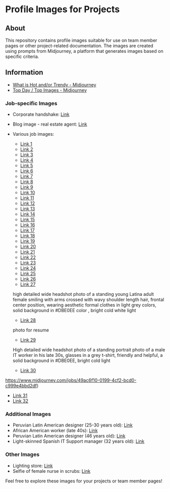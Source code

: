 # Profile Images for Projects

## About
This repository contains profile images suitable for use on team member pages or other project-related documentation. The images are created using prompts from Midjourney, a platform that generates images based on specific criteria.

## Information

- [What is Hot and/or Trendy - Midjourney](https://www.midjourney.com/explore?tab=hot)
- [Top Day / Top Images - Midjourney](https://www.midjourney.com/explore?tab=top)

### Job-specific Images
- Corporate handshake: [Link](https://www.midjourney.com/jobs/7a7414a3-73f4-4779-ac52-4ab20cf8fa55?index=0)
- Blog image - real estate agent: [Link](https://www.midjourney.com/jobs/16816518-9e68-4522-9a87-4c853ff80482?index=0)
- Various job images:
  - [Link 1](https://www.midjourney.com/jobs/61431023-1ba9-4d21-a386-324667430bf4?index=0)
  - [Link 2](https://www.midjourney.com/jobs/60b0d40e-8a50-41aa-92d5-d48e4f1297bf?index=0)
  - [Link 3](https://www.midjourney.com/jobs/3812d374-32a3-4b09-93b4-300201291322?index=0)
  - [Link 4](https://www.midjourney.com/jobs/a8f9bb6e-d12a-4f49-8cf4-a55df8c0531b?index=0)
  - [Link 5](https://www.midjourney.com/jobs/1f856cf6-1584-4a18-a7e4-f536a7fd9343?index=0)
  - [Link 6](https://www.midjourney.com/jobs/84801fba-7c4e-4f07-b139-78264a51ee8a?index=0)
  - [Link 7](https://www.midjourney.com/jobs/3c9b7458-6eba-411d-bcf8-21450fef0797?index=0)
  - [Link 8](https://www.midjourney.com/jobs/082784dc-ccaa-4aa6-bfe3-ad385452da4e?index=0)
  - [Link 9](https://www.midjourney.com/jobs/ffad22d8-d9df-49e5-98f6-685c761859d5?index=0)
  - [Link 10](https://www.midjourney.com/jobs/3812d374-32a3-4b09-93b4-300201291322?index=0)
  - [Link 11](https://www.midjourney.com/jobs/14abe59e-adbe-41a5-9242-8997c2c6ba51?index=0)
  - [Link 12](https://www.midjourney.com/jobs/0aba15ec-fe52-4aa6-b56d-a9accd685b76?index=0)
  - [Link 13](https://www.midjourney.com/jobs/a8f9bb6e-d12a-4f49-8cf4-a55df8c0531b?index=0)
  - [Link 14](https://www.midjourney.com/jobs/d1c52c18-4861-4533-9ab7-a77bada2caf5?index=0)
  - [Link 15](https://www.midjourney.com/jobs/5e7bc098-d02d-4105-8392-0624cc96104a?index=0)
  - [Link 16](https://www.midjourney.com/jobs/eb95ba17-8cc0-46fb-951c-3afc93a4fc2d?index=0)
  - [Link 17](https://www.midjourney.com/jobs/3c9b7458-6eba-411d-bcf8-21450fef0797?index=0)
  - [Link 18](https://www.midjourney.com/jobs/322d3507-d63c-425f-88fd-da4030171352?index=0)
  - [Link 19](https://www.midjourney.com/jobs/1d1fe589-be3b-4bca-9c16-817af5fc0759?index=0)
  - [Link 20](https://www.midjourney.com/jobs/0b409e95-9271-4315-9dcb-44057efa4a3b?index=0)
  - [Link 21](https://www.midjourney.com/jobs/c4f981a3-6b68-405e-983b-7e6c64485a3d?index=0)
  - [Link 22](https://www.midjourney.com/jobs/afdc30e7-08cb-4e5e-8fbf-d45a49e059a4?index=0)
  - [Link 23](https://www.midjourney.com/jobs/dd8b31db-1b91-4c4a-b15f-4d63494103dd?index=0)
  - [Link 24](https://www.midjourney.com/jobs/33001666-ff35-41b5-8b9d-d8366edc0a1c?index=0)
  - [Link 25](https://www.midjourney.com/jobs/3556c4a9-d8ad-43f4-872f-42ccd2b8fc12)
  - [Link 26](https://www.midjourney.com/jobs/49ac6f10-0199-4cf2-bcd0-c999e4bbd2df)
  - [Link 27](https://www.midjourney.com/jobs/a5359747-f1e0-4934-a5d8-9ba2c6317e95?index=0)

  high detailed wide headshot photo of a standing young Latina adult female smiling with arms crossed with wavy shoulder   length hair, frontal center position, wearing aesthetic formal clothes in light grey colors, solid background in     #DBE0EE color , bright cold white light
  - [Link 28](https://www.midjourney.com/jobs/a5359747-f1e0-4934-a5d8-9ba2c6317e95?index=0)

  photo for resume
  - [Link 29](https://www.midjourney.com/jobs/14abe59e-adbe-41a5-9242-8997c2c6ba51?index=0)

  High detailed wide headshot photo of a standing portrait photo of a male IT worker in his late 30s, glasses in a grey     t-shirt, friendly and helpful, a solid background in #DBE0EE, bright cold light
  - [Link 30](https://www.midjourney.com/jobs/e1655cdd-b61a-4689-ae5f-a14d8e49c0b4)

https://www.midjourney.com/jobs/49ac6f10-0199-4cf2-bcd0-c999e4bbd2df)
  - [Link 31](https://www.midjourney.com/jobs/7577bbf8-ae07-423f-842d-9938ac2d38a1)
  - [Link 32](https://www.midjourney.com/jobs/14abe59e-adbe-41a5-9242-8997c2c6ba51?index=0)

### Additional Images
- Peruvian Latin American designer (25-30 years old): [Link](https://www.midjourney.com/jobs/d021b86d-d612-472b-aa0f-441817039d7e)
- African American worker (late 40s): [Link](https://www.midjourney.com/jobs/647a5ccc-99bb-4166-a9b0-90da51831e6d)
- Peruvian Latin American designer (46 years old): [Link](https://www.midjourney.com/jobs/e6f0b7cb-4b6e-4072-b18c-43b07f3e26c3)
- Light-skinned Spanish IT Support manager (32 years old): [Link](https://www.midjourney.com/jobs/c5ed5b07-728e-4379-b98a-48ed9485a7eb)

### Other Images
- Lighting store: [Link](https://www.midjourney.com/jobs/3d146bbe-9bd3-4299-86df-07f2f89fded5?index=0)
- Selfie of female nurse in scrubs: [Link](https://www.midjourney.com/jobs/04e5a788-881d-4832-97ee-12c95cb2dd5f?index=0)

Feel free to explore these images for your projects or team member pages!
